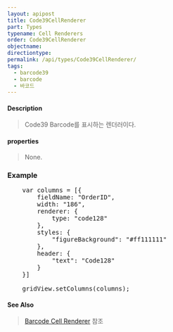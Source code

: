 ```yaml
---
layout: apipost
title: Code39CellRenderer
part: Types
typename: Cell Renderers
order: Code39CellRenderer
objectname: 
directiontype: 
permalink: /api/types/Code39CellRenderer/
tags:
  - barcode39
  - barcode
  - 바코드  
---
```


#### Description

> Code39 Barcode를 표시하는 렌더러이다.

#### properties

> None.

### Example  

<pre class="prettyprint">
	var columns = [{
        fieldName: "OrderID",
        width: "186",
        renderer: {
            type: "code128"
        },
        styles: { 
            "figureBackground": "#ff111111"
        },
        header: {
            "text": "Code128"
        }
	}]

	gridView.setColumns(columns);
</pre>

#### See Also 

> [Barcode Cell Renderer](http://demo.realgrid.net/Demo/BarcodeCellRenderer) 참조  

